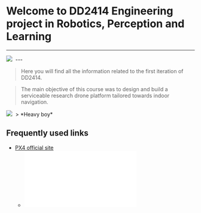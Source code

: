 # Welcome to DD2414 Engineering project in Robotics, Perception and Learning
---
<kbd>
  <img src="img/awesome_drone_hello_world.gif">
</kbd>
---

> Here you will find all the information related to the first iteration of DD2414.

>The main objective of this course was to design and build a serviceable research drone platform tailored towards indoor navigation.

<kbd>
  <img src="img/heavy_boy.jpg">
</kbd>
> *Heavy boy*

## Frequently used links
  + [PX4 official site](https://docs.px4.io/master/en/flight_controller/pixhawk4.html)
    + ![pinout.pdf](Pixhawk4-Pinouts.pdf)

